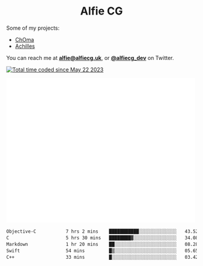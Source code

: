 <h1 align="center">Alfie CG</h1>

Some of my projects:
* [ChOma](https://github.com/opa334/ChOma)
* [Achilles](https://github.com/alfiecg24/Achilles)

You can reach me at **alfie@alfiecg.uk**, or **[@alfiecg_dev](https://twitter.com/alfiecg_dev)** on Twitter.

<a href="https://wakatime.com/@61592169-b9cf-4af8-b6fa-8ac7d4369b01"><img src="https://wakatime.com/badge/user/61592169-b9cf-4af8-b6fa-8ac7d4369b01.svg" alt="Total time coded since May 22 2023" /></a>


<img align="center" src="/github-metrics.svg" alt="Metrics" width="500">

 <!--[![GitHub Streak](https://streak-stats.demolab.com/?user=alfiecg24)](https://git.io/streak-stats)-->

<!--START_SECTION:waka-->

```txt
Objective-C           7 hrs 2 mins    ███████████░░░░░░░░░░░░░░   43.52 %
C                     5 hrs 30 mins   ████████▓░░░░░░░░░░░░░░░░   34.08 %
Markdown              1 hr 20 mins    ██░░░░░░░░░░░░░░░░░░░░░░░   08.28 %
Swift                 54 mins         █▒░░░░░░░░░░░░░░░░░░░░░░░   05.65 %
C++                   33 mins         █░░░░░░░░░░░░░░░░░░░░░░░░   03.42 %
```

<!--END_SECTION:waka-->
